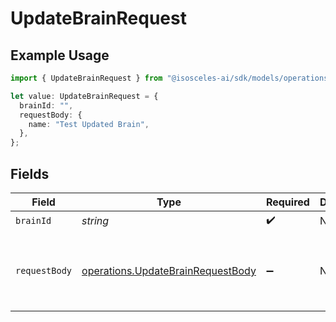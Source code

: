 # UpdateBrainRequest

## Example Usage

```typescript
import { UpdateBrainRequest } from "@isosceles-ai/sdk/models/operations";

let value: UpdateBrainRequest = {
  brainId: "",
  requestBody: {
    name: "Test Updated Brain",
  },
};
```

## Fields

| Field                                                                                  | Type                                                                                   | Required                                                                               | Description                                                                            | Example                                                                                |
| -------------------------------------------------------------------------------------- | -------------------------------------------------------------------------------------- | -------------------------------------------------------------------------------------- | -------------------------------------------------------------------------------------- | -------------------------------------------------------------------------------------- |
| `brainId`                                                                              | *string*                                                                               | :heavy_check_mark:                                                                     | N/A                                                                                    |                                                                                        |
| `requestBody`                                                                          | [operations.UpdateBrainRequestBody](../../models/operations/updatebrainrequestbody.md) | :heavy_minus_sign:                                                                     | N/A                                                                                    | {<br/>"name": "Test Updated Brain"<br/>}                                               |